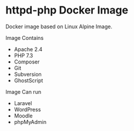 # httpd-php Docker Image

Docker image based on Linux Alpine Image.

Image Contains 
- Apache 2.4
- PHP 7.3
- Composer
- Git
- Subversion
- GhostScript

Image Can run
- Laravel
- WordPress
- Moodle
- phpMyAdmin
